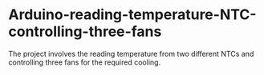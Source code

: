 # Arduino-reading-temperature-NTC-controlling-three-fans
The project involves the reading temperature from two different NTCs and controlling three fans for the required cooling.
